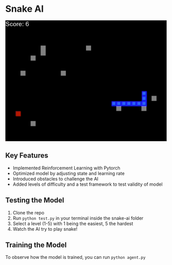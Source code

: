 # Snake AI

![](https://github.com/foldupcircle/snake-ai/blob/main/snake-ai.gif)

## Key Features
* Implemented Reinforcement Learning with Pytorch
* Optimized model by adjusting state and learning rate
* Introduced obstacles to challenge the AI
* Added levels of difficulty and a test framework to test validity of model

## Testing the Model
1. Clone the repo
2. Run `python test.py` in your terminal inside the snake-ai folder
3. Select a level (1-5) with 1 being the easiest, 5 the hardest
4. Watch the AI try to play snake!

## Training the Model
To observe how the model is trained, you can run `python agent.py`
